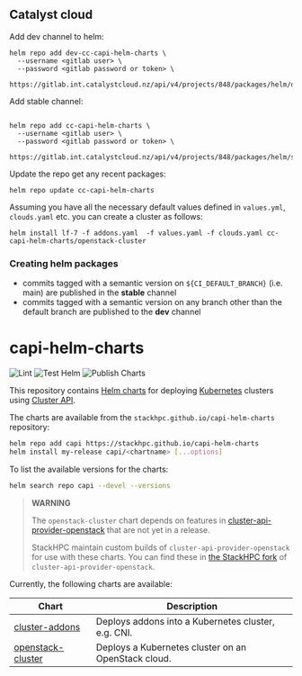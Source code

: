 ## Catalyst cloud


Add dev channel to helm:
```
helm repo add dev-cc-capi-helm-charts \
  --username <gitlab user> \
  --password <gitlab password or token> \
  https://gitlab.int.catalystcloud.nz/api/v4/projects/848/packages/helm/dev
```


Add stable channel:
```

helm repo add cc-capi-helm-charts \
  --username <gitlab user> \
  --password <gitlab password or token> \
  https://gitlab.int.catalystcloud.nz/api/v4/projects/848/packages/helm/stable
```

Update the repo get any recent packages:
```
helm repo update cc-capi-helm-charts
```

Assuming you have all the necessary default values defined in `values.yml`, `clouds.yaml` etc. you can create a cluster as follows:
```
helm install lf-7 -f addons.yaml  -f values.yaml -f clouds.yaml cc-capi-helm-charts/openstack-cluster
```


### Creating helm packages

* commits tagged with a semantic version on `${CI_DEFAULT_BRANCH}` (i.e. main) are published in the **stable** channel
* commits tagged with a semantic version on any branch other than the default branch are published to the **dev** channel


# capi-helm-charts
![Lint](https://github.com/stackhpc/capi-helm-charts/actions/workflows/lint.yaml/badge.svg?branch=main)
![Test Helm](https://github.com/stackhpc/capi-helm-charts/actions/workflows/install.yaml/badge.svg?branch=main)
![Publish Charts](https://github.com/stackhpc/capi-helm-charts/actions/workflows/publish-artifacts.yaml/badge.svg?branch=main)

This repository contains [Helm charts](https://helm.sh/) for deploying [Kubernetes](https://kubernetes.io/)
clusters using [Cluster API](https://cluster-api.sigs.k8s.io/).

The charts are available from the `stackhpc.github.io/capi-helm-charts` repository:

```sh
helm repo add capi https://stackhpc.github.io/capi-helm-charts
helm install my-release capi/<chartname> [...options]
```

To list the available versions for the charts:

```sh
helm search repo capi --devel --versions
```

> **WARNING**
>
> The `openstack-cluster` chart depends on features in
> [cluster-api-provider-openstack](https://github.com/kubernetes-sigs/cluster-api-provider-openstack)
> that are not yet in a release.
>
> StackHPC maintain custom builds of `cluster-api-provider-openstack` for use with these charts.
> You can find these in [the StackHPC fork](https://github.com/stackhpc/cluster-api-provider-openstack/releases)
> of `cluster-api-provider-openstack`.

Currently, the following charts are available:

| Chart | Description |
| --- | --- |
| [cluster-addons](./charts/cluster-addons) | Deploys addons into a Kubernetes cluster, e.g. CNI. |
| [openstack-cluster](./charts/openstack-cluster) | Deploys a Kubernetes cluster on an OpenStack cloud. |
